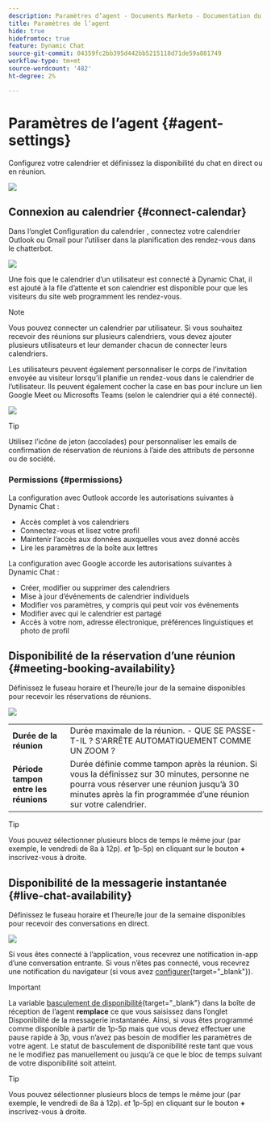 ```yaml
---
description: Paramètres d’agent - Documents Marketo - Documentation du produit
title: Paramètres de l’agent
hide: true
hidefromtoc: true
feature: Dynamic Chat
source-git-commit: 04359fc2bb395d442bb5215118d71de59a881749
workflow-type: tm+mt
source-wordcount: '482'
ht-degree: 2%

---
```


# Paramètres de l’agent {#agent-settings}

Configurez votre calendrier et définissez la disponibilité du chat en direct ou en réunion.

![](assets/agent-settings-1.png)

## Connexion au calendrier {#connect-calendar}

Dans l’onglet Configuration du calendrier , connectez votre calendrier Outlook ou Gmail pour l’utiliser dans la planification des rendez-vous dans le chatterbot.

![](assets/agent-settings-2.png)

Une fois que le calendrier d’un utilisateur est connecté à Dynamic Chat, il est ajouté à la file d’attente et son calendrier est disponible pour que les visiteurs du site web programment les rendez-vous.

>[!NOTE]
>
>Vous pouvez connecter un calendrier par utilisateur. Si vous souhaitez recevoir des réunions sur plusieurs calendriers, vous devez ajouter plusieurs utilisateurs et leur demander chacun de connecter leurs calendriers.

Les utilisateurs peuvent également personnaliser le corps de l’invitation envoyée au visiteur lorsqu’il planifie un rendez-vous dans le calendrier de l’utilisateur. Ils peuvent également cocher la case en bas pour inclure un lien Google Meet ou Microsofts Teams (selon le calendrier qui a été connecté).

![](assets/agent-settings-3.png)

>[!TIP]
>
>Utilisez l’icône de jeton (accolades) pour personnaliser les emails de confirmation de réservation de réunions à l’aide des attributs de personne ou de société.

### Permissions {#permissions}

La configuration avec Outlook accorde les autorisations suivantes à Dynamic Chat :

* Accès complet à vos calendriers
* Connectez-vous et lisez votre profil
* Maintenir l’accès aux données auxquelles vous avez donné accès
* Lire les paramètres de la boîte aux lettres

La configuration avec Google accorde les autorisations suivantes à Dynamic Chat :

* Créer, modifier ou supprimer des calendriers
* Mise à jour d’événements de calendrier individuels
* Modifier vos paramètres, y compris qui peut voir vos événements
* Modifier avec qui le calendrier est partagé
* Accès à votre nom, adresse électronique, préférences linguistiques et photo de profil

## Disponibilité de la réservation d’une réunion {#meeting-booking-availability}

Définissez le fuseau horaire et l’heure/le jour de la semaine disponibles pour recevoir les réservations de réunions.

![](assets/agent-settings-4.png)

<table> 
 <tbody> 
  <tr> 
   <td><b>Durée de la réunion</b></td>
   <td>Durée maximale de la réunion. - QUE SE PASSE-T-IL ? S'ARRÊTE AUTOMATIQUEMENT COMME UN ZOOM ?</td>
  </tr> 
  <tr> 
   <td><b>Période tampon entre les réunions</b></td>
   <td>Durée définie comme tampon après la réunion. Si vous la définissez sur 30 minutes, personne ne pourra vous réserver une réunion jusqu’à 30 minutes après la fin programmée d’une réunion sur votre calendrier.</td>
  </tr>
 </tbody> 
</table>

>[!TIP]
>
>Vous pouvez sélectionner plusieurs blocs de temps le même jour (par exemple, le vendredi de 8a à 12p). _et_ 1p-5p) en cliquant sur le bouton **+** inscrivez-vous à droite.

## Disponibilité de la messagerie instantanée {#live-chat-availability}

Définissez le fuseau horaire et l’heure/le jour de la semaine disponibles pour recevoir des conversations en direct.

![](assets/agent-settings-5.png)

Si vous êtes connecté à l’application, vous recevrez une notification in-app d’une conversation entrante. Si vous n’êtes pas connecté, vous recevrez une notification du navigateur (si vous avez [configurer](/help/marketo/product-docs/demand-generation/dynamic-chat-two/live-chat/agent-inbox.md#live-chat-notifications){target="_blank"}).

>[!IMPORTANT]
>
>La variable [basculement de disponibilité](/help/marketo/product-docs/demand-generation/dynamic-chat-two/live-chat/agent-inbox.md#availability-toggle){target="_blank"} dans la boîte de réception de l’agent **remplace** ce que vous saisissez dans l’onglet Disponibilité de la messagerie instantanée. Ainsi, si vous êtes programmé comme disponible à partir de 1p-5p mais que vous devez effectuer une pause rapide à 3p, vous n’avez pas besoin de modifier les paramètres de votre agent. Le statut de basculement de disponibilité reste tant que vous ne le modifiez pas manuellement ou jusqu’à ce que le bloc de temps suivant de votre disponibilité soit atteint.

>[!TIP]
>
>Vous pouvez sélectionner plusieurs blocs de temps le même jour (par exemple, le vendredi de 8a à 12p). _et_ 1p-5p) en cliquant sur le bouton **+** inscrivez-vous à droite.
